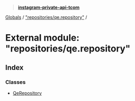 > **[instagram-private-api-tcom](../README.md)**

[Globals](../README.md) / ["repositories/qe.repository"](_repositories_qe_repository_.md) /

# External module: "repositories/qe.repository"

## Index

### Classes

* [QeRepository](../classes/_repositories_qe_repository_.qerepository.md)